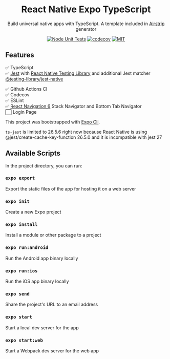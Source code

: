 <h1 align="center">React Native Expo TypeScript</h1>
<div align="center">

Build universal native apps with TypeScript. A template included in [Airstrip](https://github.com/jeff-li/airstrip) generator

[![Node Unit Tests](https://github.com/jeff-li/react-native-expo-ts/actions/workflows/unit_test.yml/badge.svg)](https://github.com/jeff-li/react-native-expo-ts/actions/workflows/unit_test.yml)
[![codecov](https://codecov.io/gh/jeff-li/react-native-expo-ts/branch/main/graph/badge.svg?token=rvBW1ASae6)](https://codecov.io/gh/jeff-li/react-native-expo-ts)
[![MIT](https://img.shields.io/dub/l/vibe-d.svg?style=flat-square)](http://opensource.org/licenses/MIT)

</div>

## Features
✅ TypeScript  
✅ [Jest](https://jestjs.io/docs/tutorial-react-native) with [React Native Testing Library](https://testing-library.com/docs/react-native-testing-library/intro/) and additional Jest matcher [@testing-library/jest-native](https://github.com/testing-library/jest-native)

✅ Github Actions CI  
✅ Codecov  
✅ ESLint  
✅ [React Navigation 6](https://reactnavigation.org/) Stack Navigator and Bottom Tab Navigator  
⬜️ Login Page


This project was bootstrapped with [Expo Cli](https://docs.expo.dev/).

`ts-jest` is limited to 26.5.6 right now because React Native is using @jest/create-cache-key-function 26.5.0 and it is incompatible with jest 27

## Available Scripts

In the project directory, you can run:

### `expo export`
Export the static files of the app for hosting it on a web server

### `expo init`
Create a new Expo project

###  `expo install`
Install a module or other package to a project

### `expo run:android`
Run the Android app binary locally

### `expo run:ios`
Run the iOS app binary locally

### `expo send`
Share the project's URL to an email address

### `expo start`
Start a local dev server for the app

### `expo start:web`
Start a Webpack dev server for the web app
